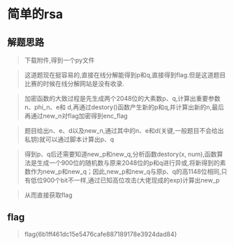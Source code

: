 # 简单的rsa

## 解题思路

> 下载附件,得到一个py文件

> 这道题现在挺容易的,直接在线分解能得到p和q,直接得到flag.但是这道题目比赛的时候在线分解网站是没有收录.

> 加密函数的大致过程是先生成两个2048位的大素数p、q,计算出重要参数n、phi_n、e和 d,再通过destory()函数产生新的p和q,并计算出新的n,最后再通过new_n对flag加密得到enc_flag

> 题目给出n、e、d以及new_n,通过其中的n、e和d(关键,一般题目不会给出私钥)就可以通过脚本计算出p、q

> 得到p、q后还需要知道new_p和new_q,分析函数destory(x, num),函数算法是生成一个900位的随机数与原来2048位的p和q进行异或,将新得到的素数作为new_p和new_q；因此,new_p和new_q与原p、q的高1148位相同,只有低位900个bit不一样,通过已知高位攻击(大佬现成的exp)计算出new_p

> 从而直接获取flag

## flag

> flag{6b1ff461dc15e5476cafe887189178e3924dad84}